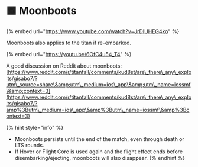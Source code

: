 # 🟩 Moonboots

{% embed url="https://www.youtube.com/watch?v=JrDIUHEG4ko" %}

Moonboots also applies to the titan if re-embarked.

{% embed url="https://youtu.be/6OfC4u54_T4" %}

A good discussion on Reddit about moonboots: [https://www.reddit.com/r/titanfall/comments/kud8st/are\_there\_any\_exploits/gisabo7/?utm\_source=share\&amp;utm\_medium=ios\_app\&amp;utm\_name=iossmf\&amp;context=3](https://www.reddit.com/r/titanfall/comments/kud8st/are\_there\_any\_exploits/gisabo7/?amp%3Butm\_medium=ios\_app\&amp%3Butm\_name=iossmf\&amp%3Bcontext=3)

{% hint style="info" %}
* Moonboots persists until the end of the match, even through death or LTS rounds.
* If Hover or Flight Core is used again and the flight effect ends before disembarking/ejecting, moonboots will also disappear.
{% endhint %}
